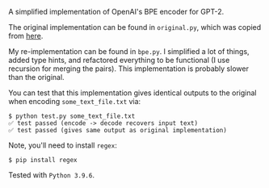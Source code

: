 A simplified implementation of OpenAI's BPE encoder for GPT-2.

The original implementation can be found in `original.py`, which was copied from [here](https://github.com/openai/gpt-2/blob/master/src/encoder.py).

My re-implementation can be found in `bpe.py`. I simplified a lot of things, added type hints, and refactored everything to be functional (I use recursion for merging the pairs). This implementation is probably slower than the original.

You can test that this implementation gives identical outputs to the original when encoding `some_text_file.txt` via:

```shell
$ python test.py some_text_file.txt
✅ test passed (encode -> decode recovers input text)
✅ test passed (gives same output as original implementation)
```

Note, you'll need to install `regex`:

```shell
$ pip install regex
```

Tested with `Python 3.9.6`.
